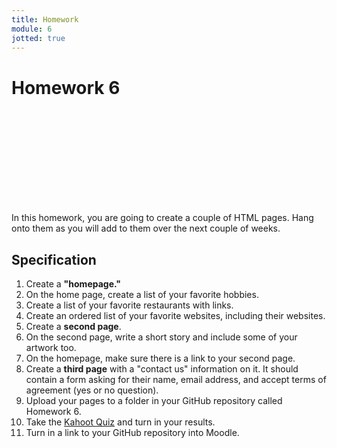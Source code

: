 ```yaml
---
title: Homework
module: 6
jotted: true
---
```


# Homework 6

<!-- video -->
<div class="embed-responsive embed-responsive-16by9"><iframe class="embed-responsive-item" src="" frameborder="0" allowfullscreen></iframe></div>

In this homework, you are going to create a couple of HTML pages.  Hang onto them as you will add to them over the next couple of weeks.

## Specification

1. Create a **"homepage."**
2. On the home page, create a list of your favorite hobbies.
3. Create a list of your favorite restaurants with links.
4. Create an ordered list of your favorite websites, including their websites.
5. Create a **second page**.
6. On the second page, write a short story and include some of your artwork too.
7. On the homepage, make sure there is a link to your second page.
8. Create a **third page** with a "contact us" information on it.  It should contain a form asking for their name, email address, and accept terms of agreement (yes or no question).
9. Upload your pages to a folder in your GitHub repository called Homework 6.
10. Take the <a href="https://create.kahoot.it/share/mart-120-week-6/ce6d956b-f151-4f12-b5e5-4887a0b1b554" target="_new">Kahoot Quiz</a> and turn in your results.
11. Turn in a link to your GitHub repository into Moodle.

